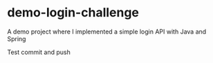 # demo-login-challenge
A demo project where I implemented a simple login API with Java and Spring

Test commit and push
